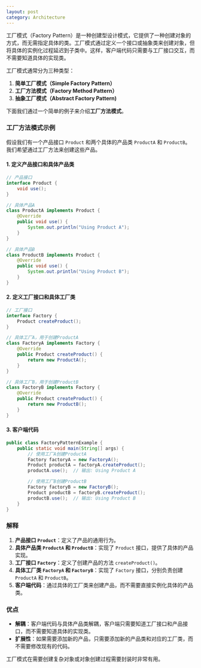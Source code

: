 ```yaml
---
layout: post
category: Architecture
---
```



工厂模式（Factory Pattern）是一种创建型设计模式，它提供了一种创建对象的方式，而无需指定具体的类。工厂模式通过定义一个接口或抽象类来创建对象，但将具体的实例化过程延迟到子类中。这样，客户端代码只需要与工厂接口交互，而不需要知道具体的实现类。

工厂模式通常分为三种类型：
1. **简单工厂模式（Simple Factory Pattern）**
2. **工厂方法模式（Factory Method Pattern）**
3. **抽象工厂模式（Abstract Factory Pattern)**

下面我们通过一个简单的例子来介绍**工厂方法模式**。

### 工厂方法模式示例

假设我们有一个产品接口 `Product` 和两个具体的产品类 `ProductA` 和 `ProductB`。我们希望通过工厂方法来创建这些产品。

#### 1. 定义产品接口和具体产品类

```java
// 产品接口
interface Product {
    void use();
}

// 具体产品A
class ProductA implements Product {
    @Override
    public void use() {
        System.out.println("Using Product A");
    }
}

// 具体产品B
class ProductB implements Product {
    @Override
    public void use() {
        System.out.println("Using Product B");
    }
}
```

#### 2. 定义工厂接口和具体工厂类

```java
// 工厂接口
interface Factory {
    Product createProduct();
}

// 具体工厂A，用于创建ProductA
class FactoryA implements Factory {
    @Override
    public Product createProduct() {
        return new ProductA();
    }
}

// 具体工厂B，用于创建ProductB
class FactoryB implements Factory {
    @Override
    public Product createProduct() {
        return new ProductB();
    }
}
```

#### 3. 客户端代码

```java
public class FactoryPatternExample {
    public static void main(String[] args) {
        // 使用工厂A创建ProductA
        Factory factoryA = new FactoryA();
        Product productA = factoryA.createProduct();
        productA.use();  // 输出: Using Product A

        // 使用工厂B创建ProductB
        Factory factoryB = new FactoryB();
        Product productB = factoryB.createProduct();
        productB.use();  // 输出: Using Product B
    }
}
```

### 解释

1. **产品接口 `Product`**：定义了产品的通用行为。
2. **具体产品类 `ProductA` 和 `ProductB`**：实现了 `Product` 接口，提供了具体的产品实现。
3. **工厂接口 `Factory`**：定义了创建产品的方法 `createProduct()`。
4. **具体工厂类 `FactoryA` 和 `FactoryB`**：实现了 `Factory` 接口，分别负责创建 `ProductA` 和 `ProductB`。
5. **客户端代码**：通过具体的工厂类来创建产品，而不需要直接实例化具体的产品类。

### 优点

- **解耦**：客户端代码与具体产品类解耦，客户端只需要知道工厂接口和产品接口，而不需要知道具体的实现类。
- **扩展性**：如果需要添加新的产品，只需要添加新的产品类和对应的工厂类，而不需要修改现有的代码。

工厂模式在需要创建复杂对象或对象创建过程需要封装时非常有用。
